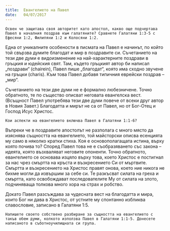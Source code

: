 ```yaml
---
title:  Евангелието на Павел
date:   04/07/2017
---
```


`Освен че защитава своя авторитет като апостол, какво още подчертава Павел в началния поздрав към галатяните? Сравнете Галатяни 1:3-5 с Ефесяни 1:2, Филипяни 1:2 и Колосяни 1:2.`

Една от уникалните особености в писмата на Павел е начинът, по който той свързва думите благодат и мир в поздравите си. Съчетанието на тези две думи е видоизменение на най-характерните поздрави в гръцкия и юдейския свят. Там, където гръцкият автор би написал „поздрави“ (chairein), Павел пише „благодат“, която има сходно звучене на гръцки (charis). Към това Павел добавя типичния еврейски поздрав – „мир“.

Съчетанието на тези две думи не е формално любезничене. Точно обратното, те по същество описват неговата евангелска вест. (Всъщност Павел употребява тези две думи повече от всеки друг автор в Новия Завет.) Благодатта и мирът не са от Павел, но от Бог-Отец и Господ Исус Христос.

`Кои аспекти на евангелието включва Павел в Галатяни 1:1-6?`

Въпреки че в поздравите апостолът не разполага с много място да изяснява същността на евангелието, той майсторски описва есенцията му само в няколко кратки стиха. Коя е основополагащата истина, върху която почива то? Според Павел това не е съобразяването със закона – идеята, която възхваляват неговите опоненти. Точно обратното, евангелието се основава изцяло върху това, което Христос е постигнал за нас чрез смъртта на кръста и възкресението Си от мъртвите. Смъртта и възкресението на Христос правят онова, което ние никога не бихме могли да извършим за себе си. Те разкъсват силата на греха и смъртта, като освобождават последователите Му от силата на злото, подчиняваща толкова много хора на страх и робство.

Докато Павел разсъждава за чудесната вест на благодатта и мира, които Бог ни дава в Христос, от устните му спонтанно избликва славословие, записано в Галатяни 1:5.

`Напишете своето собствено разбиране за същността на евангелието с такъв обем думи, колкото използва Павел в Галатяни 1:1-5. Донесете написаното в съботноучилищната си група.`